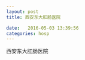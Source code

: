 ```yaml
--- 
layout: post 
title: 西安东大肛肠医院

date:   2016-05-03 13:39:56 
categories: hosp 
--- 
```

   
西安东大肛肠医院
